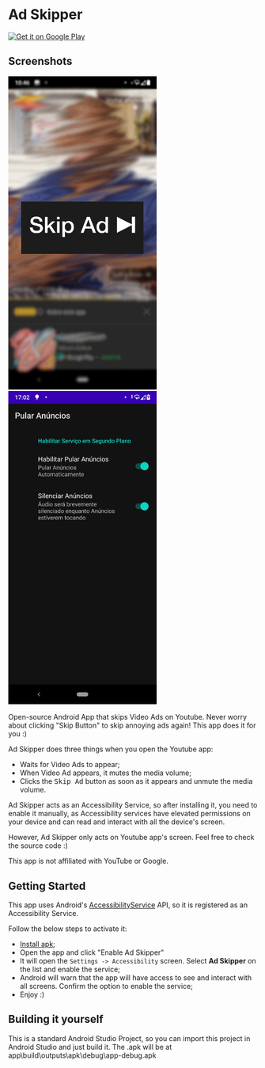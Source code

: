 # Ad Skipper

<a href='https://play.google.com/store/apps/details?id=com.alfeugds.adskipper&utm_source=github-readme&pcampaignid=pcampaignidMKT-Other-global-all-co-prtnr-py-PartBadge-Mar2515-1'><img alt='Get it on Google Play' width="200" src='https://play.google.com/intl/en_us/badges/static/images/badges/en_badge_web_generic.png'/></a>

## Screenshots

<img alt='Ad Skipper Screenshot' width="300" src='./images/screenshot-skip-ad.png'/>
<img alt='Ad Skipper Screenshot Settings' width="300" src='./images/screenshot-settings.jpg'/>

Open-source Android App that skips Video Ads on Youtube. Never worry about clicking "Skip Button" to skip annoying ads again! This app does it for you :)

Ad Skipper does three things when you open the Youtube app:
- Waits for Video Ads to appear;
- When Video Ad appears, it mutes the media volume;
- Clicks the <kbd>Skip Ad</kbd> button as soon as it appears and unmute the media volume.

Ad Skipper acts as an Accessibility Service, so after installing it, you need to enable it manually, as Accessibility services have elevated permissions on your device and can read and interact with all the device's screen.

However, Ad Skipper only acts on Youtube app's screen. Feel free to check the source code :)

This app is not affiliated with YouTube or Google.

## Getting Started

This app uses Android's [AccessibilityService](https://developer.android.com/guide/topics/ui/accessibility/service) API, so it is registered as an Accessibility Service.

Follow the below steps to activate it:

- [Install apk](https://github.com/alfeugds/adskipper/releases/latest);
- Open the app and click "Enable Ad Skipper"
- It will open the `Settings -> Accessibility` screen. Select **Ad Skipper** on the list and enable the service;
- Android will warn that the app will have access to see and interact with all screens. Confirm the option to enable the service;
- Enjoy :)

## Building it yourself

This is a standard Android Studio Project, so you can import this project in Android Studio and just build it.
The .apk will be at app\build\outputs\apk\debug\app-debug.apk
